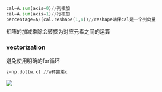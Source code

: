 ```python
cal=A.sum(axis=0)//列相加
cal=A.sum(axis=1)//行相加
percentage=A/(cal.reshape(1,4))//reshape确保cal是一个列向量	
```

矩阵的加减乘除会转换为对应元素之间的运算

### vectorization

避免使用明确的for循环

```python
z=np.dot(w,x) //w转置乘x
```

![](C:\Users\liuxuechao\AppData\Roaming\Typora\typora-user-images\1581320027476.png)